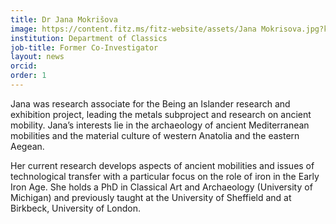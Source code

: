 ```yaml
---
title: Dr Jana Mokrišova
image: https://content.fitz.ms/fitz-website/assets/Jana Mokrisova.jpg?key=exhibition
institution: Department of Classics
job-title: Former Co-Investigator
layout: news
orcid:
order: 1
---
```

Jana was research associate for the Being an Islander research and exhibition project, leading the metals subproject and research on ancient mobility. Jana’s interests lie in the archaeology of ancient Mediterranean mobilities and the material culture of western Anatolia and the eastern Aegean.

Her current research develops aspects of ancient mobilities and issues of technological transfer with a particular focus on the role of iron in the Early Iron Age. She holds a PhD in Classical Art and Archaeology (University of Michigan) and previously taught at the University of Sheffield and at Birkbeck, University of London.
